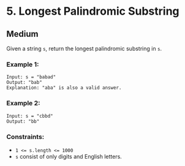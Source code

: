 # 5. Longest Palindromic Substring


## Medium

Given a string `s`, return the longest palindromic substring in `s`.

### Example 1:
```console
Input: s = "babad"
Output: "bab"
Explanation: "aba" is also a valid answer.
```

### Example 2:
```console
Input: s = "cbbd"
Output: "bb"
```

### Constraints:

- `1 <= s.length <= 1000`
- `s` consist of only digits and English letters.